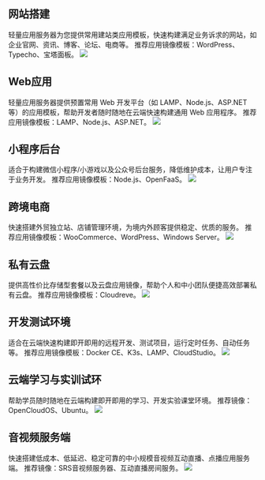 ## 网站搭建
轻量应用服务器为您提供常用建站类应用模板，快速构建满足业务诉求的网站，如企业官网、资讯、博客、论坛、电商等。
推荐应用镜像模板：WordPress、Typecho、宝塔面板。
![](https://qcloudimg.tencent-cloud.cn/raw/8deb25e0a4a70f56cf27c02ebae4e614.png)

## Web应用
轻量应用服务器提供预置常用 Web 开发平台（如 LAMP、Node.js、ASP.NET等）的应用模板，帮助开发者随时随地在云端快速构建通用 Web 应用程序。
推荐应用镜像模板：LAMP、Node.js、ASP.NET。
![](https://qcloudimg.tencent-cloud.cn/raw/6f956e68770050e81633c9c73899ba9c.png)

## 小程序后台
适合于构建微信小程序/小游戏以及公众号后台服务，降低维护成本，让用户专注于业务开发。
推荐应用镜像模板：Node.js、OpenFaaS。
![](https://qcloudimg.tencent-cloud.cn/raw/dd6e804bb3d6fcd46660b2923a113b31.png)

## 跨境电商
快速搭建外贸独立站、店铺管理环境，为境内外顾客提供稳定、优质的服务。
推荐应用镜像模板：WooCommerce、WordPress、Windows Server。
![](https://qcloudimg.tencent-cloud.cn/raw/7bf8c212184d0231917c5fb4d12c41fb.png)

## 私有云盘
提供高性价比存储型套餐以及云盘应用镜像，帮助个人和中小团队便捷高效部署私有云盘。
推荐应用镜像模板：Cloudreve。
![](https://qcloudimg.tencent-cloud.cn/raw/e3c9d749898f70c5e9e49f4c92efffce.png)

## 开发测试环境
适合在云端快速构建即开即用的远程开发、测试项目，运行定时任务、自动任务等。
推荐应用镜像模板：Docker CE、K3s、LAMP、CloudStudio。
![](https://qcloudimg.tencent-cloud.cn/raw/200862bc4c6995effa07ad6218e8e1a8.png)

## 云端学习与实训试环
帮助学员随时随地在云端构建即开即用的学习、开发实验课堂环境。
推荐镜像：OpenCloudOS、Ubuntu。
![](https://qcloudimg.tencent-cloud.cn/raw/3e9e33253984ae0b06176731eea9a732.png)

## 音视频服务端
快速搭建低成本、低延迟、稳定可靠的中小规模音视频互动直播、点播应用服务端。
推荐镜像：SRS音视频服务器、互动直播房间服务。
![](https://qcloudimg.tencent-cloud.cn/raw/cb03f17311865c444dc785f4b54199c3.png)
